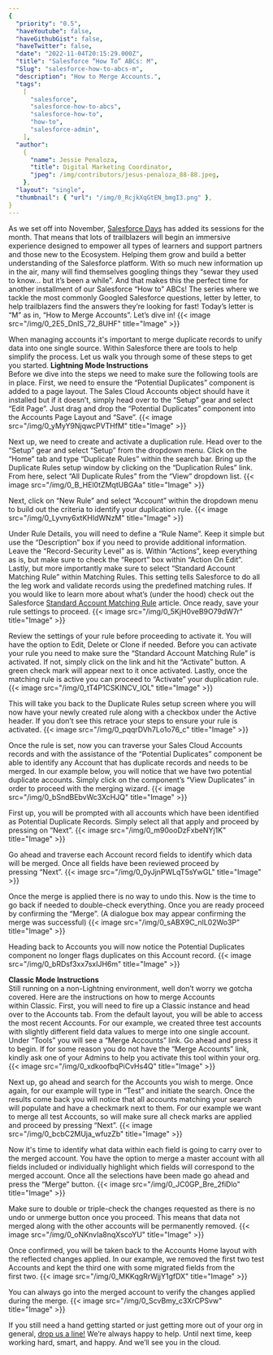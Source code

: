 ```yaml
---
{
  "priority": "0.5",
  "haveYoutube": false,
  "haveGithubGist": false,
  "haveTwitter": false,
  "date": "2022-11-04T20:15:29.000Z",
  "title": "Salesforce “How To” ABCs: M",
  "Slug": "salesforce-how-to-abcs-m",
  "description": "How to Merge Accounts.",
  "tags":
    [
      "salesforce",
      "salesforce-how-to-abcs",
      "salesforce-how-to",
      "how-to",
      "salesforce-admin",
    ],
  "author":
    {
      "name": Jessie Penaloza,
      "title": Digital Marketing Coordinator,
      "jpeg": /img/contributors/jesus-penaloza_88-88.jpeg,
    },
  "layout": "single",
  "thumbnail": { "url": "/img/0_RcjkXqGtEN_bmgI3.png" },
}
---
```


As we set off into November, [Salesforce Days](https://1.salesforce-partners.com/salesforcedays#/) has added its sessions for the month. That means that lots of trailblazers will begin an immersive experience designed to empower all types of learners and support partners and those new to the Ecosystem. Helping them grow and build a better understanding of the Salesforce platform. With so much new information up in the air, many will find themselves googling things they “sewar they used to know… but it’s been a while”. And that makes this the perfect time for another installment of our Salesforce “How to” ABCs! The series where we tackle the most commonly Googled Salesforce questions, letter by letter, to help trailblazers find the answers they’re looking for fast!
Today’s letter is “M” as in, “How to Merge Accounts”. Let’s dive in!
{{< image src="/img/0_2E5_DnIS_72_8UHF" title="Image" >}}

When managing accounts it&#39;s important to merge duplicate records to unify data into one single source. Within Salesforce there are tools to help simplify the process. Let us walk you through some of these steps to get you started.
<strong>Lightning Mode Instructions<br></strong>Before we dive into the steps we need to make sure the following tools are in place. First, we need to ensure the “Potential Duplicates” component is added to a page layout. The Sales Cloud Accounts object should have it installed but if it doesn’t, simply head over to the “Setup” gear and select “Edit Page”. Just drag and drop the “Potential Duplicates” component into the Accounts Page Layout and “Save”.
{{< image src="/img/0_yMyY9NjqwcPVTHfM" title="Image" >}}

Next up, we need to create and activate a duplication rule. Head over to the “Setup” gear and select “Setup” from the dropdown menu. Click on the “Home” tab and type “Duplicate Rules” within the search bar. Bring up the Duplicate Rules setup window by clicking on the “Duplication Rules” link. From here, select “All Duplicate Rules” from the “View” dropdown list.
{{< image src="/img/0_B_HEl0tZMqtUBGAa" title="Image" >}}

Next, click on “New Rule” and select “Account” within the dropdown menu to build out the criteria to identify your duplication rule.
{{< image src="/img/0_Lyvny6xtKHIdWNzM" title="Image" >}}

Under Rule Details, you will need to define a “Rule Name”. Keep it simple but use the “Description” box if you need to provide additional information. Leave the “Record-Security Level” as is. Within “Actions”, keep everything as is, but make sure to check the “Report” box within “Action On Edit”. Lastly, but more importantly make sure to select “Standard Account Matching Rule” within Matching Rules. This setting tells Salesforce to do all the leg work and validate records using the predefined matching rules. If you would like to learn more about what’s (under the hood) check out the Salesforce [Standard Account Matching Rule](https://help.salesforce.com/s/articleView?id=sf.matching_rules_standard_account_rule.htm&type=5) article. Once ready, save your rule settings to proceed.
{{< image src="/img/0_5KjH0veB9O79dW7r" title="Image" >}}

Review the settings of your rule before proceeding to activate it. You will have the option to Edit, Delete or Clone if needed. Before you can activate your rule you need to make sure the “Standard Account Matching Rule” is activated. If not, simply click on the link and hit the “Activate” button. A green check mark will appear next to it once activated. Lastly, once the matching rule is active you can proceed to “Activate” your duplication rule.
{{< image src="/img/0_tT4P1CSKINCV_IOL" title="Image" >}}

This will take you back to the Duplicate Rules setup screen where you will now have your newly created rule along with a checkbox under the Active header. If you don’t see this retrace your steps to ensure your rule is activated.
{{< image src="/img/0_pqqrDVh7Lo1o76_c" title="Image" >}}

Once the rule is set, now you can traverse your Sales Cloud Accounts records and with the assistance of the “Potential Duplicates” component be able to identify any Account that has duplicate records and needs to be merged. In our example below, you will notice that we have two potential duplicate accounts. Simply click on the component’s “View Duplicates” in order to proceed with the merging wizard.
{{< image src="/img/0_bSndBEbvWc3XcHJQ" title="Image" >}}

First up, you will be prompted with all accounts which have been identified as Potential Duplicate Records. Simply select all that apply and proceed by pressing on “Next”.
{{< image src="/img/0_m90ooDzFxbeNYj1K" title="Image" >}}

Go ahead and traverse each Account record fields to identify which data will be merged. Once all fields have been reviewed proceed by pressing “Next”.
{{< image src="/img/0_0yJjnPWLqT5sYwGL" title="Image" >}}

Once the merge is applied there is no way to undo this. Now is the time to go back if needed to double-check everything. Once you are ready proceed by confirming the “Merge”. (A dialogue box may appear confirming the merge was successful)
{{< image src="/img/0_sABX9C_nlL02Wo3P" title="Image" >}}

Heading back to Accounts you will now notice the Potential Duplicates component no longer flags duplicates on this Account record.
{{< image src="/img/0_bRDsf3xx7sxIJH6m" title="Image" >}}

<strong>Classic Mode Instructions<br></strong>Still running on a non-Lightning environment, well don’t worry we gotcha covered. Here are the instructions on how to merge Accounts within Classic.
First, you will need to fire up a Classic instance and head over to the Accounts tab. From the default layout, you will be able to access the most recent Accounts. For our example, we created three test accounts with slightly different field data values to merge into one single account. Under “Tools” you will see a “Merge Accounts” link. Go ahead and press it to begin.
If for some reason you do not have the “Merge Accounts” link, kindly ask one of your Admins to help you activate this tool within your org.
{{< image src="/img/0_xdkoofbqPiCvHs4Q" title="Image" >}}

Next up, go ahead and search for the Accounts you wish to merge. Once again, for our example will type in “Test” and initiate the search. Once the results come back you will notice that all accounts matching your search will populate and have a checkmark next to them. For our example we want to merge all test Accounts, so will make sure all check marks are applied and proceed by pressing “Next”.
{{< image src="/img/0_bcbC2MUja_wfuzZb" title="Image" >}}

Now it&#39;s time to identify what data within each field is going to carry over to the merged account. You have the option to merge a master account with all fields included or individually highlight which fields will correspond to the merged account. Once all the selections have been made go ahead and press the “Merge” button.
{{< image src="/img/0_JC0GP_Bre_2fiDlo" title="Image" >}}

Make sure to double or triple-check the changes requested as there is no undo or unmerge button once you proceed. This means that data not merged along with the other accounts will be permanently removed.
{{< image src="/img/0_oNKnvIa8nqXscoYU" title="Image" >}}

Once confirmed, you will be taken back to the Accounts Home layout with the reflected changes applied. In our example, we removed the first two test Accounts and kept the third one with some migrated fields from the first two.
{{< image src="/img/0_MKKqgRrWjjY1gfDX" title="Image" >}}

You can always go into the merged account to verify the changes applied during the merge.
{{< image src="/img/0_ScvBmy_c3XrCPSvw" title="Image" >}}

If you still need a hand getting started or just getting more out of your org in general, [drop us a line!](https://appexchange.salesforce.com/appxConsultingListingDetail?listingId=a0N30000001gF9jEAE) We’re always happy to help.
Until next time, keep working hard, smart, and happy. And we’ll see you in the cloud.
